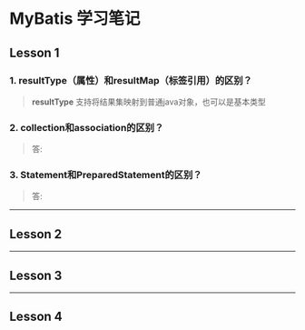 # MyBatis 学习笔记
## Lesson 1
### 1. resultType（属性）和resultMap（标签引用）的区别？
> **resultType**
    支持将结果集映射到普通java对象，也可以是基本类型



### 2. collection和association的区别？
> 答: 


### 3. Statement和PreparedStatement的区别？
> 答: 


***
## Lesson 2
***
## Lesson 3
***
## Lesson 4
